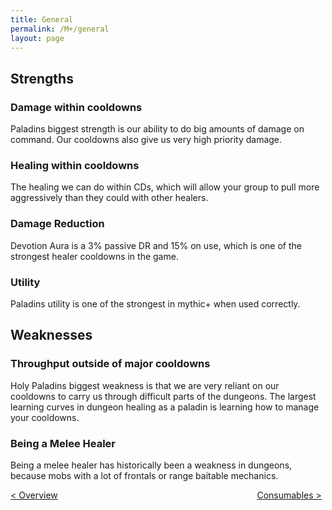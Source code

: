 ```yaml
---
title: General
permalink: /M+/general
layout: page
---
```


## Strengths

### Damage within cooldowns

Paladins biggest strength is our ability to do big amounts of damage on command. Our cooldowns also give us very high priority damage.

### Healing within cooldowns

The healing we can do within CDs, which will allow your group to pull more aggressively than they could with other healers.

### Damage Reduction

Devotion Aura is a 3% passive DR and 15% on use, which is one of the strongest healer cooldowns in the game.

### Utility

Paladins utility is one of the strongest in mythic+ when used correctly.

## Weaknesses

### Throughput outside of major cooldowns

Holy Paladins biggest weakness is that we are very reliant on our cooldowns to carry us through difficult parts of the dungeons. The largest learning curves in dungeon healing as a paladin is learning how to manage your cooldowns.

### Being a Melee Healer

Being a melee healer has historically been a weakness in dungeons, because mobs with a lot of frontals or range baitable mechanics.

<div>
<div style="text-align:left;display: inline-block;width: 49%;">
<a href="/M+/"> < Overview</a>
</div>
<div style="text-align:right;display: inline-block;width: 49%;">
<a href="/M+/consumables"> Consumables ></a>
</div>
</div>
